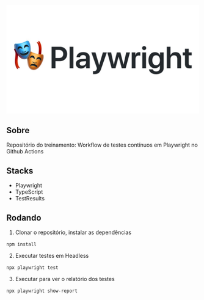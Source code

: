 ![poster](./.github/playwright.png)

## Sobre

Repositório do treinamento: Workflow de testes contínuos em Playwright no Github Actions

## Stacks
- Playwright
- TypeScript
- TestResults

## Rodando

1. Clonar o repositório, instalar as dependências
```
npm install
```

2. Executar testes em Headless
```
npx playwright test 
```

3. Executar para ver o relatório dos testes
```
npx playwright show-report
```


